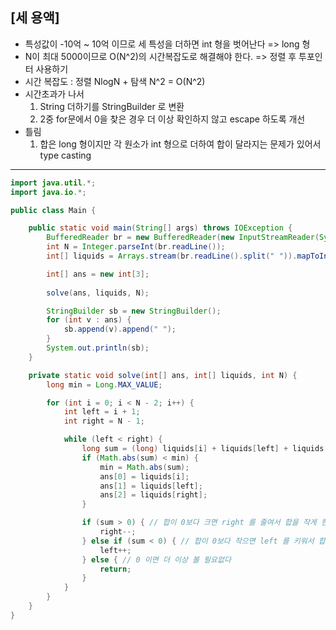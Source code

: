 ## [세 용액]

- 특성값이 -10억 ~ 10억 이므로 세 특성을 더하면 int 형을 벗어난다 => long 형
- N이 최대 5000이므로 O(N^2)의 시간복잡도로 해결해야 한다. => 정렬 후 투포인터 사용하기
- 시간 복잡도 : 정렬 NlogN + 탐색 N^2 = O(N^2)
- 시간초과가 나서 
    1. String 더하기를 StringBuilder 로 변환
    2. 2중 for문에서 0을 찾은 경우 더 이상 확인하지 않고 escape 하도록 개선
- 틀림
    1. 합은 long 형이지만 각 원소가 int 형으로 더하여 합이 달라지는 문제가 있어서 type casting

---

```java
import java.util.*;
import java.io.*;

public class Main {

    public static void main(String[] args) throws IOException {
        BufferedReader br = new BufferedReader(new InputStreamReader(System.in));
        int N = Integer.parseInt(br.readLine());
        int[] liquids = Arrays.stream(br.readLine().split(" ")).mapToInt(Integer::parseInt).sorted().toArray();

        int[] ans = new int[3];
        
        solve(ans, liquids, N);        

        StringBuilder sb = new StringBuilder();
        for (int v : ans) {
            sb.append(v).append(" ");
        }
        System.out.println(sb);
    }

    private static void solve(int[] ans, int[] liquids, int N) {
        long min = Long.MAX_VALUE;

        for (int i = 0; i < N - 2; i++) {
            int left = i + 1;
            int right = N - 1;

            while (left < right) {
                long sum = (long) liquids[i] + liquids[left] + liquids[right];
                if (Math.abs(sum) < min) {
                    min = Math.abs(sum);
                    ans[0] = liquids[i];
                    ans[1] = liquids[left];
                    ans[2] = liquids[right];
                }

                if (sum > 0) { // 합이 0보다 크면 right 를 줄여서 합을 작게 한다
                    right--;
                } else if (sum < 0) { // 합이 0보다 작으면 left 를 키워서 합을 크게 한다
                    left++;
                } else { // 0 이면 더 이상 볼 필요없다
                    return;
                }
            }
        }
    }
}

```